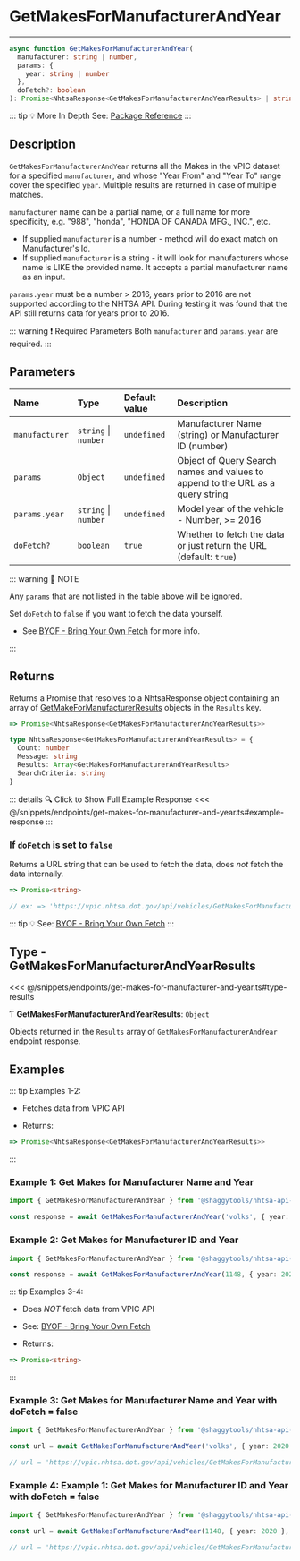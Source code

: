 # GetMakesForManufacturerAndYear

---

```typescript
async function GetMakesForManufacturerAndYear(
  manufacturer: string | number,
  params: {
    year: string | number
  },
  doFetch?: boolean
): Promise<NhtsaResponse<GetMakesForManufacturerAndYearResults> | string>
```

::: tip :bulb: More In Depth
See: [Package Reference](../../../typedoc/api/endpoints/GetMakesForManufacturerAndYear)
:::

## Description

`GetMakesForManufacturerAndYear` returns all the Makes in the vPIC dataset for a specified
`manufacturer`, and whose "Year From" and "Year To" range cover the specified `year`. Multiple
results are returned in case of multiple matches.

`manufacturer` name can be a partial name, or a full name for more specificity, e.g. "988",
"honda", "HONDA OF CANADA MFG., INC.", etc.

- If supplied `manufacturer` is a number - method will do exact match on Manufacturer's Id.
- If supplied `manufacturer` is a string - it will look for manufacturers whose name is LIKE the
  provided name. It accepts a partial manufacturer name as an input.

`params.year` must be a number > 2016, years prior to 2016 are not supported according to the
NHTSA API. During testing it was found that the API still returns data for years prior to 2016.

::: warning :exclamation: Required Parameters
Both `manufacturer` and `params.year` are required.
:::

## Parameters

| Name           | Type                 | Default value | Description                                                                    |
| :------------- | :------------------- | :------------ | :----------------------------------------------------------------------------- |
| `manufacturer` | `string` \| `number` | `undefined`   | Manufacturer Name (string) or Manufacturer ID (number)                         |
| `params`       | `Object`             | `undefined`   | Object of Query Search names and values to append to the URL as a query string |
| `params.year`  | `string` \| `number` | `undefined`   | Model year of the vehicle - Number, >= 2016                                    |
| `doFetch?`     | `boolean`            | `true`        | Whether to fetch the data or just return the URL (default: `true`)             |

::: warning 📝 NOTE

Any `params` that are not listed in the table above will be ignored.

Set `doFetch` to `false` if you want to fetch the data yourself.

- See [BYOF - Bring Your Own Fetch](../../bring-your-own-fetch.md#option-1-set-dofetch-to-false)
  for more info.

:::

## Returns

Returns a Promise that resolves to a NhtsaResponse object containing an array of
[GetMakeForManufacturerResults](#type-getmakesformanufacturerandyearresults) objects in the
`Results` key.

```typescript
=> Promise<NhtsaResponse<GetMakesForManufacturerAndYearResults>>
```

```typescript
type NhtsaResponse<GetMakesForManufacturerAndYearResults> = {
  Count: number
  Message: string
  Results: Array<GetMakesForManufacturerAndYearResults>
  SearchCriteria: string
}
```

::: details :mag: Click to Show Full Example Response
<<< @/snippets/endpoints/get-makes-for-manufacturer-and-year.ts#example-response
:::

### If `doFetch` is set to `false`

Returns a URL string that can be used to fetch the data, does _not_ fetch the data internally.

```typescript
=> Promise<string>

// ex: => 'https://vpic.nhtsa.dot.gov/api/vehicles/GetMakesForManufacturerAndYear/volks?year=2020&format=json'
```

::: tip :bulb: See: [BYOF - Bring Your Own Fetch](../../bring-your-own-fetch.md#option-1-set-dofetch-to-false)
:::

## Type - GetMakesForManufacturerAndYearResults

<<< @/snippets/endpoints/get-makes-for-manufacturer-and-year.ts#type-results

Ƭ **GetMakesForManufacturerAndYearResults**: `Object`

Objects returned in the `Results` array of `GetMakesForManufacturerAndYear` endpoint response.

## Examples

::: tip Examples 1-2:

- Fetches data from VPIC API

- Returns:

```typescript
=> Promise<NhtsaResponse<GetMakesForManufacturerAndYearResults>>
```

:::

### Example 1: Get Makes for Manufacturer Name and Year

```ts
import { GetMakesForManufacturerAndYear } from '@shaggytools/nhtsa-api-wrapper'

const response = await GetMakesForManufacturerAndYear('volks', { year: 2020 })
```

### Example 2: Get Makes for Manufacturer ID and Year

```ts
import { GetMakesForManufacturerAndYear } from '@shaggytools/nhtsa-api-wrapper'

const response = await GetMakesForManufacturerAndYear(1148, { year: 2020 })
```

::: tip Examples 3-4:

- Does _NOT_ fetch data from VPIC API

- See: [BYOF - Bring Your Own Fetch](../../bring-your-own-fetch.md#option-1-set-dofetch-to-false)

- Returns:

```typescript
=> Promise<string>
```

:::

### Example 3: Get Makes for Manufacturer Name and Year with doFetch = false

```ts
import { GetMakesForManufacturerAndYear } from '@shaggytools/nhtsa-api-wrapper'

const url = await GetMakesForManufacturerAndYear('volks', { year: 2020 }, false)

// url = 'https://vpic.nhtsa.dot.gov/api/vehicles/GetMakesForManufacturerAndYear/volks?year=2020&format=json'
```

### Example 4: Example 1: Get Makes for Manufacturer ID and Year with doFetch = false

```ts
import { GetMakesForManufacturerAndYear } from '@shaggytools/nhtsa-api-wrapper'

const url = await GetMakesForManufacturerAndYear(1148, { year: 2020 }, false)

// url = 'https://vpic.nhtsa.dot.gov/api/vehicles/GetMakesForManufacturerAndYear/1148?year=2020&format=json'
```
